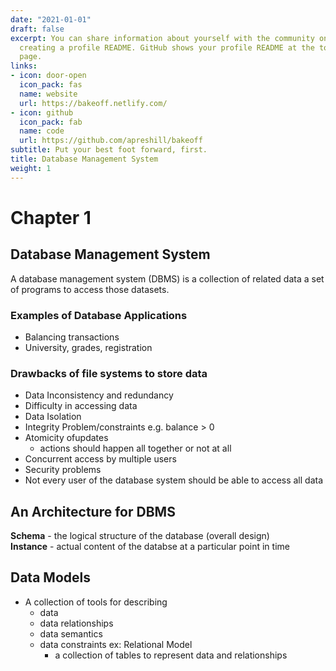```yaml
---
date: "2021-01-01"
draft: false
excerpt: You can share information about yourself with the community on GitHub by
  creating a profile README. GitHub shows your profile README at the top of your profile
  page.
links:
- icon: door-open
  icon_pack: fas
  name: website
  url: https://bakeoff.netlify.com/
- icon: github
  icon_pack: fab
  name: code
  url: https://github.com/apreshill/bakeoff
subtitle: Put your best foot forward, first.
title: Database Management System
weight: 1
---
```


# Chapter 1

## Database Management System
A database management system (DBMS) is a collection of related data a set of programs to access those datasets.

### Examples of Database Applications
  - Balancing transactions
  - University, grades, registration

### Drawbacks of file systems to store data
  - Data Inconsistency and redundancy
  - Difficulty in accessing data
  - Data Isolation
  - Integrity Problem/constraints e.g. balance > 0
  - Atomicity ofupdates
    - actions should happen all together or not at all
  - Concurrent access by multiple users
  - Security problems
  -   Not every user of the database system should be able to access all data


## An Architecture for DBMS
<Insert image>

**Schema** - the logical structure of the database (overall design)  <br />
**Instance** - actual content of the databse at a particular point in time
  
## Data Models
  - A collection of tools for describing
    - data
    - data relationships
    - data semantics
    - data constraints
    ex: Relational Model
      - a collection of tables to represent data and relationships
  
